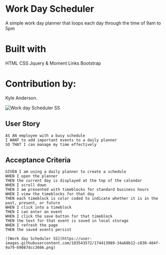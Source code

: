 # Work Day Scheduler
A simple work day planner that loops each day through the time of 9am to 5pm 

# Built with
HTML
CSS
Jquery & Moment Links
Bootstrap 

# Contribution by:
Kyle Anderson. 

![Work day Scheduler SS](https://user-images.githubusercontent.com/103543572/174413089-34a68b12-c830-484f-9a79-69087dcc3666.png)


## User Story

```
AS AN employee with a busy schedule
I WANT to add important events to a daily planner
SO THAT I can manage my time effectively
```

## Acceptance Criteria

```
GIVEN I am using a daily planner to create a schedule
WHEN I open the planner
THEN the current day is displayed at the top of the calendar
WHEN I scroll down
THEN I am presented with timeblocks for standard business hours
WHEN I view the timeblocks for that day
THEN each timeblock is color coded to indicate whether it is in the past, present, or future
WHEN I click into a timeblock
THEN I can enter an event
WHEN I click the save button for that timeblock
THEN the text for that event is saved in local storage
WHEN I refresh the page
THEN the saved events persist

![Work day Scheduler SS](https://user-images.githubusercontent.com/103543572/174413089-34a68b12-c830-484f-9a79-69087dcc3666.png)
